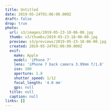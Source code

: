 ```yaml
---
title: Untitled
date: 2019-05-24T01:06:00.000Z
draft: false
drop: true
photo:
  url: s3/images/2019-05-23-18-06-00.jpg
  thumb: s3/thumbs/2019-05-23-18-06-00.jpg
  preview: s3/previews/2019-05-23-18-06-00.jpg
  created: 2019-05-24T01:06:00.000Z
  exif:
    make: Apple
    model: 'iPhone 7'
    lens: 'iPhone 7 back camera 3.99mm f/1.8'
    iso: 100
    aperture: 1.8
    shutter_speed: 1/12
    focal_length: '4.0 mm'
    gps: null
  title: null
  caption: null
links: []
---
```

